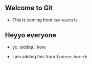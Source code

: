 ## Welcome to Git

- This is coming from `dev-mustafa`
## Heyyo everyone

- yo, siddiqui here

- I am adding this from `feature-branch`
